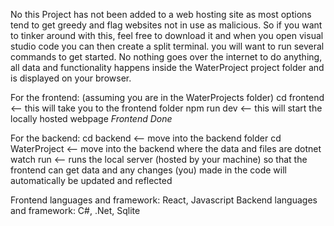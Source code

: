 No this Project has not been added to a web hosting site as most options tend to get greedy and flag websites not in use as malicious. So if you want to tinker around with this, 
feel free to download it and when you open visual studio code you can then create a split terminal. you will want to run several commands to get started.
No nothing goes over the internet to do anything, all data and functionality happens inside the WaterProject project folder and is displayed on your browser.

For the frontend:
(assuming you are in the WaterProjects folder)
cd frontend <-- this will take you to the frontend folder
npm run dev <-- this will start the locally hosted webpage
*Frontend Done*

For the backend:
cd backend <-- move into the backend folder
cd WaterProject <-- move into the backend where the data and files are
dotnet watch run <-- runs the local server (hosted by your machine) so that the frontend can get data and any changes (you) made in the code will automatically be updated and reflected

Frontend languages and framework: React, Javascript
Backend languages and framework: C#, .Net, Sqlite
